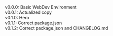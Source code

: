 v0.0.0: Basic WebDev Environment   
v0.0.1: Actualized copy   
v0.1.0: Hero   
v0.1.1: Correct package.json   
v0.1.2: Correct package.json and CHANGELOG.md   